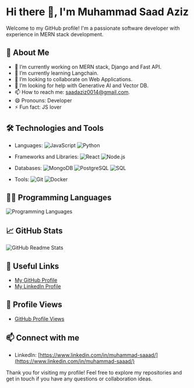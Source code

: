 # Hi there 👋, I'm Muhammad Saad Aziz

Welcome to my GitHub profile! I'm a passionate software developer with experience in MERN stack development.

## 🚀 About Me

- 🔭 I’m currently working on MERN stack, Django and Fast API.
- 🌱 I’m currently learning Langchain.
- 👯 I’m looking to collaborate on Web Applications.
- 🤔 I’m looking for help with Generative AI and Vector DB.
- 📫 How to reach me: saadaziz0014@gmail.com.
- 😄 Pronouns: Developer
- ⚡ Fun fact: JS lover

## 🛠️ Technologies and Tools

- Languages: ![JavaScript](https://img.shields.io/badge/-JavaScript-F7DF1E?style=flat&logo=javascript&logoColor=white) ![Python](https://img.shields.io/badge/-Python-3776AB?style=flat&logo=python&logoColor=white)
- Frameworks and Libraries: ![React](https://img.shields.io/badge/-React-61DAFB?style=flat&logo=react&logoColor=white) ![Node.js](https://img.shields.io/badge/-Node.js-339933?style=flat&logo=node.js&logoColor=white)
- Databases: ![MongoDB](https://img.shields.io/badge/-MongoDB-47A248?style=flat&logo=mongodb&logoColor=white) ![PostgreSQL](https://img.shields.io/badge/-PostgreSQL-336791?style=flat&logo=postgresql&logoColor=white) ![SQL](https://img.shields.io/badge/-SQL-4479A1?style=flat&logo=sql&logoColor=white)

- Tools: ![Git](https://img.shields.io/badge/-Git-F05032?style=flat&logo=git&logoColor=white) ![Docker](https://img.shields.io/badge/-Docker-2496ED?style=flat&logo=docker&logoColor=white)

## 👨‍💻 Programming Languages

![Programming Languages](https://github-readme-stats.vercel.app/api/top-langs/?username=saadaziz0014&layout=compact&langs_count=10&theme=radical)

## 📈 GitHub Stats

![GitHub Readme Stats](https://github-readme-stats.vercel.app/api?username=saadaziz0014&show_icons=true&theme=radical)


## 🔗 Useful Links

- [My GitHub Profile](https://github.com/saadaziz0014)
- [My LinkedIn Profile](https://www.linkedin.com/in/muhammad-saaad/)

## 👤 Profile Views

- [GitHub Profile Views](https://github-profile-views.vercel.app/?username=saadaziz0014)

## 📫 Connect with me

- LinkedIn: [https://www.linkedin.com/in/muhammad-saaad/](https://www.linkedin.com/in/muhammad-saaad/)


Thank you for visiting my profile! Feel free to explore my repositories and get in touch if you have any questions or collaboration ideas.
